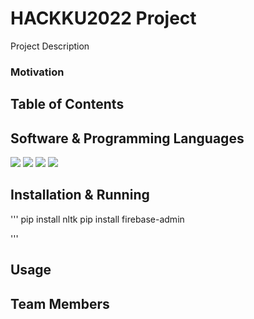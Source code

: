 #  HACKKU2022 Project
Project Description
### Motivation

## Table of Contents

## Software & Programming Languages

<img src="https://img.shields.io/badge/Python-3.9-blue">
<img src="https://img.shields.io/badge/Firebase-Database-yellow">
<img src="https://img.shields.io/badge/Node.js-17.8-green">
<img src="https://img.shields.io/badge/Twilio-red">

## Installation & Running
'''
pip install nltk
pip install firebase-admin

'''
## Usage

## Team Members